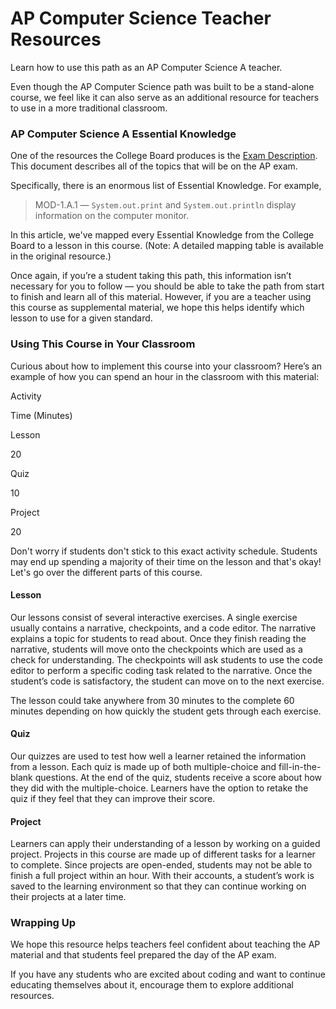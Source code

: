 # AP Computer Science Teacher Resources

Learn how to use this path as an AP Computer Science A teacher.

Even though the AP Computer Science path was built to be a stand-alone course, we feel like it can also serve as an additional resource for teachers to use in a more traditional classroom.

### AP Computer Science A Essential Knowledge

One of the resources the College Board produces is the [Exam Description](https://apcentral.collegeboard.org/pdf/ap-computer-science-a-course-and-exam-description.pdf?course=ap-computer-science-a). This document describes all of the topics that will be on the AP exam.

Specifically, there is an enormous list of Essential Knowledge. For example,

> MOD-1.A.1 — `System.out.print` and `System.out.println` display information on the computer monitor.

In this article, we've mapped every Essential Knowledge from the College Board to a lesson in this course. (Note: A detailed mapping table is available in the original resource.)

Once again, if you’re a student taking this path, this information isn’t necessary for you to follow — you should be able to take the path from start to finish and learn all of this material. However, if you are a teacher using this course as supplemental material, we hope this helps identify which lesson to use for a given standard.

### Using This Course in Your Classroom

Curious about how to implement this course into your classroom? Here’s an example of how you can spend an hour in the classroom with this material:

Activity

Time (Minutes)

Lesson

20

Quiz

10

Project

20

Don't worry if students don't stick to this exact activity schedule. Students may end up spending a majority of their time on the lesson and that's okay! Let's go over the different parts of this course.

#### Lesson

Our lessons consist of several interactive exercises. A single exercise usually contains a narrative, checkpoints, and a code editor. The narrative explains a topic for students to read about. Once they finish reading the narrative, students will move onto the checkpoints which are used as a check for understanding. The checkpoints will ask students to use the code editor to perform a specific coding task related to the narrative. Once the student’s code is satisfactory, the student can move on to the next exercise.

The lesson could take anywhere from 30 minutes to the complete 60 minutes depending on how quickly the student gets through each exercise.

#### Quiz

Our quizzes are used to test how well a learner retained the information from a lesson. Each quiz is made up of both multiple-choice and fill-in-the-blank questions. At the end of the quiz, students receive a score about how they did with the multiple-choice. Learners have the option to retake the quiz if they feel that they can improve their score.

#### Project

Learners can apply their understanding of a lesson by working on a guided project. Projects in this course are made up of different tasks for a learner to complete. Since projects are open-ended, students may not be able to finish a full project within an hour. With their accounts, a student’s work is saved to the learning environment so that they can continue working on their projects at a later time.

### Wrapping Up

We hope this resource helps teachers feel confident about teaching the AP material and that students feel prepared the day of the AP exam.

If you have any students who are excited about coding and want to continue educating themselves about it, encourage them to explore additional resources.
